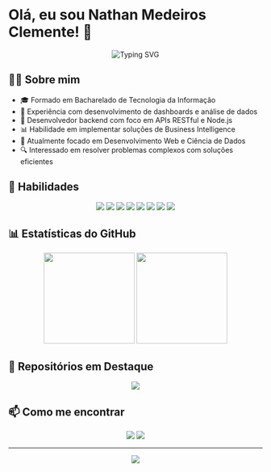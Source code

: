 # Olá, eu sou Nathan Medeiros Clemente! 👋

<div align="center">
  <img src="https://readme-typing-svg.herokuapp.com?font=Fira+Code&pause=1000&color=0969DA&center=true&width=435&lines=Bacharel+em+Tecnologia+da+Informação;Desenvolvedor+Web;Entusiasta+de+Ciência+de+Dados;Apaixonado+por+Tecnologia" alt="Typing SVG" />
</div>

## 👨‍💻 Sobre mim

- 🎓 Formado em Bacharelado de Tecnologia da Informação
- 💼 Experiência com desenvolvimento de dashboards e análise de dados
- 🔧 Desenvolvedor backend com foco em APIs RESTful e Node.js
- 📊 Habilidade em implementar soluções de Business Intelligence
- 🌱 Atualmente focado em Desenvolvimento Web e Ciência de Dados
- 🔍 Interessado em resolver problemas complexos com soluções eficientes

## 🚀 Habilidades
<div align="center">
  <img src="https://img.shields.io/badge/Python-3776AB?style=for-the-badge&logo=python&logoColor=white" />
  <img src="https://img.shields.io/badge/JavaScript-F7DF1E?style=for-the-badge&logo=javascript&logoColor=black" />
  <img src="https://img.shields.io/badge/Java-ED8B00?style=for-the-badge&logo=openjdk&logoColor=white" />
  <img src="https://img.shields.io/badge/Git-F05032?style=for-the-badge&logo=git&logoColor=white" />
  <img src="https://img.shields.io/badge/Power_BI-F2C811?style=for-the-badge&logo=powerbi&logoColor=black" />
  <img src="https://img.shields.io/badge/SQL-4479A1?style=for-the-badge&logo=mysql&logoColor=white" />
  <img src="https://img.shields.io/badge/Node.js-339933?style=for-the-badge&logo=nodedotjs&logoColor=white" />
  <img src="https://img.shields.io/badge/Scrum-6DB33F?style=for-the-badge&logo=scrumalliance&logoColor=white" />
</div>

## 📊 Estatísticas do GitHub

<div align="center">
  <img height="180em" src="https://github-readme-stats.vercel.app/api?username=nathanmedeirosclemente&show_icons=true&theme=github_dark&include_all_commits=true&count_private=true" />
  <img height="180em" src="https://github-readme-stats.vercel.app/api/top-langs/?username=nathanmedeirosclemente&layout=compact&langs_count=7&theme=github_dark" />
</div>

## 🌟 Repositórios em Destaque

<div align="center">
  <a href="https://github.com/nathanmedeirosclemente/EDB2">
    <img align="center" src="https://github-readme-stats.vercel.app/api/pin/?username=nathanmedeirosclemente&repo=EDB2&theme=github_dark" />
  </a>
</div>

## 📫 Como me encontrar

<div align="center">
  <a href="mailto:nathanmedeirosclemente@gmail.com"><img src="https://img.shields.io/badge/Gmail-D14836?style=for-the-badge&logo=gmail&logoColor=white" target="_blank"></a>
  <a href="https://www.linkedin.com/in/nathanmedeirosclemente" target="_blank"><img src="https://img.shields.io/badge/-LinkedIn-%230077B5?style=for-the-badge&logo=linkedin&logoColor=white" target="_blank"></a>
</div>

---

<div align="center">
  <img src="https://komarev.com/ghpvc/?username=nathanmedeirosclemente&color=blue&style=flat" />
</div>